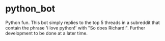 # python_bot
Python fun. This bot simply replies to the top 5 threads in a subreddit that
contain the phrase 'i love python!' with "So does Richard!". Further
development to be done at a later time.
